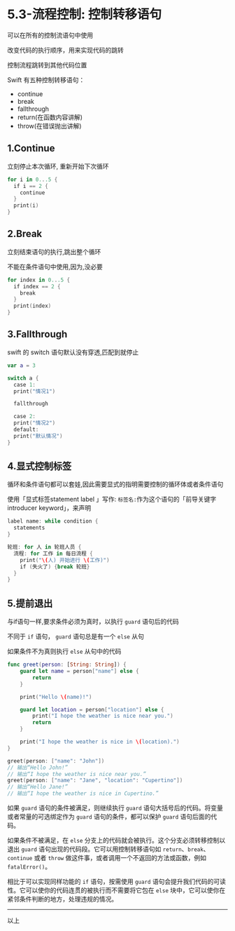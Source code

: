 # 5.3-流程控制: 控制转移语句

可以在所有的控制流语句中使用

改变代码的执行顺序，用来实现代码的跳转

控制流程跳转到其他代码位置

Swift 有五种控制转移语句：

- continue
- break
- fallthrough
- return(在函数内容讲解)
- throw(在错误抛出讲解)

## 1.Continue

立刻停止本次循环, 重新开始下次循环

```swift
for i in 0...5 {
  if i == 2 {
    continue
  }
  print(i)
}
```

## 2.Break

立刻结束语句的执行,跳出整个循环

不能在条件语句中使用,因为,没必要

```swift
for index in 0...5 {
  if index == 2 {
    break
  }
  print(index)
}
```

## 3.Fallthrough

swift 的 switch 语句默认没有穿透,匹配到就停止

```swift
var a = 3

switch a {
  case 1:
  print("情况1")

  fallthrough

  case 2:
  print("情况2")
  default:
  print("默认情况")
}
```

## 4.显式控制标签

循环和条件语句都可以套娃,因此需要显式的指明需要控制的循环体或者条件语句

使用「显式标签statement label 」写作: `标签名:`作为这个语句的「前导关键字introducer keyword」，来声明

```swift
label name: while condition {
  statements
}
```

```swift
轮班: for 人 in 轮班人员 {
  流程: for 工作 in 每日流程 {
    print("\(人) 开始进行 \(工作)")
    if (失火了) {break 轮班}
  }
}
```

## 5.提前退出

与if语句一样,要求条件必须为真时，以执行 `guard` 语句后的代码

不同于 `if` 语句， `guard` 语句总是有一个 `else` 从句

如果条件不为真则执行 `else` 从句中的代码

```swift
func greet(person: [String: String]) {
    guard let name = person["name"] else {
        return
    }

    print("Hello \(name)!")

    guard let location = person["location"] else {
        print("I hope the weather is nice near you.")
        return
    }

    print("I hope the weather is nice in \(location).")
}

greet(person: ["name": "John"])
// 输出“Hello John!”
// 输出“I hope the weather is nice near you.”
greet(person: ["name": "Jane", "location": "Cupertino"])
// 输出“Hello Jane!”
// 输出“I hope the weather is nice in Cupertino.”
```



如果 `guard` 语句的条件被满足，则继续执行 `guard` 语句大括号后的代码。将变量或者常量的可选绑定作为 `guard` 语句的条件，都可以保护 `guard` 语句后面的代码。

如果条件不被满足，在 `else` 分支上的代码就会被执行。这个分支必须转移控制以退出 `guard` 语句出现的代码段。它可以用控制转移语句如 `return`、`break`、`continue` 或者 `throw` 做这件事，或者调用一个不返回的方法或函数，例如 `fatalError()`。

相比于可以实现同样功能的 `if` 语句，按需使用 `guard` 语句会提升我们代码的可读性。它可以使你的代码连贯的被执行而不需要将它包在 `else` 块中，它可以使你在紧邻条件判断的地方，处理违规的情况。

---

以上